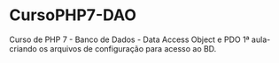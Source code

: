 # CursoPHP7-DAO
Curso de PHP 7 - Banco de Dados - Data Access Object e PDO
1ª aula- criando os arquivos de configuração para acesso ao BD.
